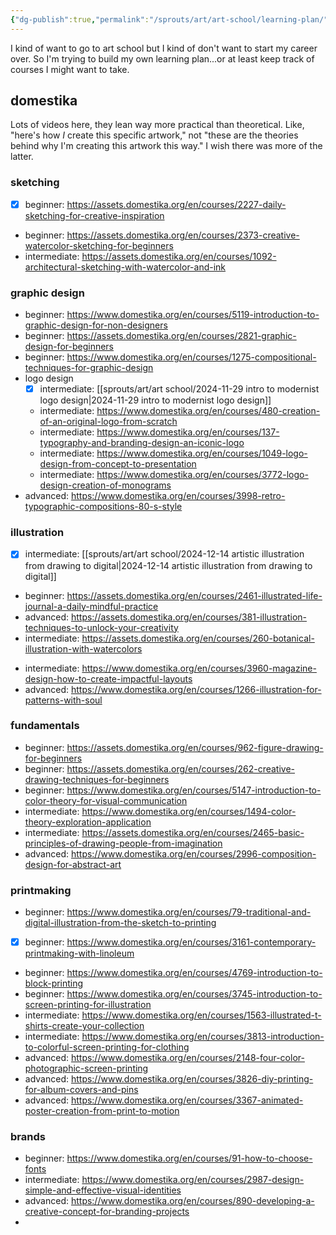 ```yaml
---
{"dg-publish":true,"permalink":"/sprouts/art/art-school/learning-plan/","created":"2024-12-14T21:32:58.519-06:00","updated":"2025-01-03T12:05:53.323-06:00"}
---
```



I kind of want to go to art school but I kind of don't want to start my career over. So I'm trying to build my own learning plan...or at least keep track of courses I might want to take.


## domestika

Lots of videos here, they lean way more practical than theoretical. Like, "here's how _I_ create this specific artwork," not "these are the theories behind why I'm creating this artwork this way." I wish there was more of the latter.

### sketching
- [x] beginner: https://assets.domestika.org/en/courses/2227-daily-sketching-for-creative-inspiration
- beginner: https://assets.domestika.org/en/courses/2373-creative-watercolor-sketching-for-beginners
- intermediate: https://assets.domestika.org/en/courses/1092-architectural-sketching-with-watercolor-and-ink
### graphic design
- beginner: https://www.domestika.org/en/courses/5119-introduction-to-graphic-design-for-non-designers
- beginner: https://assets.domestika.org/en/courses/2821-graphic-design-for-beginners
- beginner: https://www.domestika.org/en/courses/1275-compositional-techniques-for-graphic-design
- logo design
	- [x] intermediate: [[sprouts/art/art school/2024-11-29 intro to modernist logo design\|2024-11-29 intro to modernist logo design]]
	- intermediate: https://www.domestika.org/en/courses/480-creation-of-an-original-logo-from-scratch
	- intermediate: https://www.domestika.org/en/courses/137-typography-and-branding-design-an-iconic-logo
	- intermediate: https://www.domestika.org/en/courses/1049-logo-design-from-concept-to-presentation
	- intermediate: https://www.domestika.org/en/courses/3772-logo-design-creation-of-monograms
- advanced: https://www.domestika.org/en/courses/3998-retro-typographic-compositions-80-s-style
### illustration
- [x] intermediate: [[sprouts/art/art school/2024-12-14 artistic illustration from drawing to digital\|2024-12-14 artistic illustration from drawing to digital]]
- beginner: https://assets.domestika.org/en/courses/2461-illustrated-life-journal-a-daily-mindful-practice
- advanced: https://assets.domestika.org/en/courses/381-illustration-techniques-to-unlock-your-creativity
- intermediate: https://assets.domestika.org/en/courses/260-botanical-illustration-with-watercolors
* intermediate: https://www.domestika.org/en/courses/3960-magazine-design-how-to-create-impactful-layouts
* advanced: https://www.domestika.org/en/courses/1266-illustration-for-patterns-with-soul
### fundamentals
- beginner: https://assets.domestika.org/en/courses/962-figure-drawing-for-beginners
- beginner: https://assets.domestika.org/en/courses/262-creative-drawing-techniques-for-beginners
- beginner: https://www.domestika.org/en/courses/5147-introduction-to-color-theory-for-visual-communication
- intermediate: https://www.domestika.org/en/courses/1494-color-theory-exploration-application
- intermediate: https://assets.domestika.org/en/courses/2465-basic-principles-of-drawing-people-from-imagination
- advanced: https://www.domestika.org/en/courses/2996-composition-design-for-abstract-art

### printmaking
- beginner: https://www.domestika.org/en/courses/79-traditional-and-digital-illustration-from-the-sketch-to-printing
- [x] beginner: https://www.domestika.org/en/courses/3161-contemporary-printmaking-with-linoleum
- beginner: https://www.domestika.org/en/courses/4769-introduction-to-block-printing
- beginner: https://www.domestika.org/en/courses/3745-introduction-to-screen-printing-for-illustration
- intermediate: https://www.domestika.org/en/courses/1563-illustrated-t-shirts-create-your-collection
- intermediate: https://www.domestika.org/en/courses/3813-introduction-to-colorful-screen-printing-for-clothing
- advanced: https://www.domestika.org/en/courses/2148-four-color-photographic-screen-printing
- advanced: https://www.domestika.org/en/courses/3826-diy-printing-for-album-covers-and-pins
- advanced: https://www.domestika.org/en/courses/3367-animated-poster-creation-from-print-to-motion

### brands
- beginner: https://www.domestika.org/en/courses/91-how-to-choose-fonts
- intermediate: https://www.domestika.org/en/courses/2987-design-simple-and-effective-visual-identities
- advanced: https://www.domestika.org/en/courses/890-developing-a-creative-concept-for-branding-projects
- 
